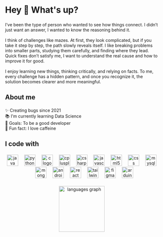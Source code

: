 <h1 align="left">Hey 👋 What's up?</h1>

###

<p align="left">I’ve been the type of person who wanted to see how things connect. I didn’t just want an answer, I wanted to know the reasoning behind it.<br><br>I think of challenges like mazes. At first, they look complicated, but if you take it step by step, the path slowly reveals itself. I like breaking problems into smaller parts, studying them carefully, and finding where they lead. Quick fixes don’t satisfy me, I want to understand the real cause and how to improve it for good.<br><br>I enjoy learning new things, thinking critically, and relying on facts. To me, every challenge has a hidden pattern, and once you recognize it, the solution becomes clearer and more meaningful.</p>

###

<h2 align="left">About me</h2>

###

<p align="left">✨ Creating bugs since 2021<br>📚 I'm currently learning Data Science<br>🎯 Goals: To be a good developer<br>🎲 Fun fact: I love caffeine</p>

###

<h2 align="left">I code with</h2>

###

<div align="center">
  <img src="https://skillicons.dev/icons?i=java" height="37" alt="java logo"  />
  <img width="12" />
  <img src="https://skillicons.dev/icons?i=py" height="37" alt="python logo"  />
  <img width="12" />
  <img src="https://skillicons.dev/icons?i=c" height="37" alt="c logo"  />
  <img width="12" />
  <img src="https://skillicons.dev/icons?i=cpp" height="37" alt="cplusplus logo"  />
  <img width="12" />
  <img src="https://skillicons.dev/icons?i=cs" height="37" alt="csharp logo"  />
  <img width="12" />
  <img src="https://skillicons.dev/icons?i=js" height="37" alt="javascript logo"  />
  <img width="12" />
  <img src="https://skillicons.dev/icons?i=html" height="37" alt="html5 logo"  />
  <img width="12" />
  <img src="https://skillicons.dev/icons?i=css" height="37" alt="css logo"  />
  <img width="12" />
  <img src="https://skillicons.dev/icons?i=mysql" height="37" alt="mysql logo"  />
  <img width="12" />
  <img src="https://skillicons.dev/icons?i=mongodb" height="37" alt="mongodb logo"  />
  <img width="12" />
  <img src="https://skillicons.dev/icons?i=androidstudio" height="37" alt="androidstudio logo"  />
  <img width="12" />
  <img src="https://skillicons.dev/icons?i=react" height="37" alt="react logo"  />
  <img width="12" />
  <img src="https://skillicons.dev/icons?i=tailwind" height="37" alt="tailwindcss logo"  />
  <img width="12" />
  <img src="https://skillicons.dev/icons?i=figma" height="37" alt="figma logo"  />
  <img width="12" />
  <img src="https://skillicons.dev/icons?i=arduino" height="37" alt="arduino logo"  />
</div>

###

<div align="center">
  <img src="https://github-readme-stats.vercel.app/api/top-langs?username=jhnlvnndrnl&locale=en&hide_title=false&layout=compact&card_width=320&langs_count=5&theme=dracula&hide_border=false&order=2" height="150" alt="languages graph"  />
</div>

###
